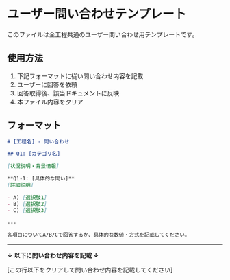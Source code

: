 # ユーザー問い合わせテンプレート

このファイルは全工程共通のユーザー問い合わせ用テンプレートです。

## 使用方法

1. 下記フォーマットに従い問い合わせ内容を記載
2. ユーザーに回答を依頼  
3. 回答取得後、該当ドキュメントに反映
4. 本ファイル内容をクリア

## フォーマット

```markdown
# [工程名] - 問い合わせ

## Q1: [カテゴリ名]

[状況説明・背景情報]

**Q1-1: [具体的な問い]**
[詳細説明]

- A) [選択肢1]
- B) [選択肢2]
- C) [選択肢3]

---

各項目についてA/B/Cで回答するか、具体的な数値・方式を記載してください。
```

---

**↓ 以下に問い合わせ内容を記載 ↓**

[この行以下をクリアして問い合わせ内容を記載してください]